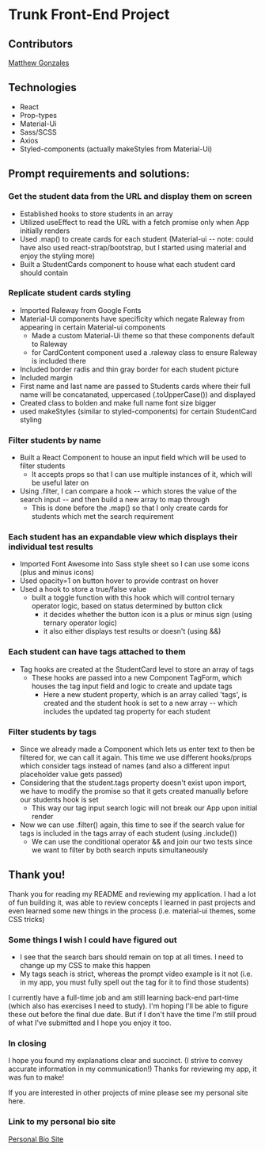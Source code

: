 # Trunk Front-End Project

## Contributors 
[Matthew Gonzales](https://github.com/GonzalesMatthew)

## Technologies
* React
* Prop-types
* Material-Ui
* Sass/SCSS
* Axios
* Styled-components (actually makeStyles from Material-Ui)

## Prompt requirements and solutions:

### Get the student data from the URL and display them on screen
* Established hooks to store students in an array
* Utilized useEffect to read the URL with a fetch promise only when App initially renders
* Used .map() to create cards for each student (Material-ui -- note: could have also used react-strap/bootstrap, but I started using material and enjoy the styling more)
* Built a StudentCards component to house what each student card should contain

### Replicate student cards styling
* Imported Raleway from Google Fonts
* Material-Ui components have specificity which negate Raleway from appearing in certain Material-ui components
  * Made a custom Material-Ui theme so that these components default to Raleway
  * for CardContent component used a .raleway class to ensure Raleway is included there
* Included border radis and thin gray border for each student picture
* Included margin
* First name and last name are passed to Students cards where their full name will be concatanated, uppercased (.toUpperCase()) and displayed
* Created class to bolden and make full name font size bigger
* used makeStyles (similar to styled-components) for certain StudentCard styling

### Filter students by name
* Built a React Component to house an input field which will be used to filter students
  * It accepts props so that I can use multiple instances of it, which will be useful later on
* Using .filter, I can compare a hook -- which stores the value of the search input -- and then build a new array to map through
  * This is done before the .map() so that I only create cards for students which met the search requirement

### Each student has an expandable view which displays their individual test results
* Imported Font Awesome into Sass style sheet so I can use some icons (plus and minus icons)
* Used opacity=1 on button hover to provide contrast on hover
* Used a hook to store a true/false value
  * built a toggle function with this hook which will control ternary operator logic, based on status determined by button click
    * it decides whether the button icon is a plus or minus sign (using ternary operator logic)
    * it also either displays test results or doesn't (using &&)

### Each student can have tags attached to them
* Tag hooks are created at the StudentCard level to store an array of tags
  * These hooks are passed into a new Component TagForm, which houses the tag input field and logic to create and update tags
    * Here a new student property, which is an array called 'tags', is created and the student hook is set to a new array -- which includes the updated tag property for each student

### Filter students by tags
* Since we already made a Component which lets us enter text to then be filtered for, we can call it again. This time we use different hooks/props which consider tags instead of names (and also a different input placeholder value gets passed)
* Considering that the student.tags property doesn't exist upon import, we have to modify the promise so that it gets created manually before our students hook is set
  * This way our tag input search logic will not break our App upon initial render
* Now we can use .filter() again, this time to see if the search value for tags is included in the tags array of each student (using .include())
  * We can use the conditional operator && and join our two tests since we want to filter by both search inputs simultaneously

## Thank you!
Thank you for reading my README and reviewing my application. I had a lot of fun building it, was able to review concepts I learned in past projects and even learned some new things in the process (i.e. material-ui themes, some CSS tricks)

### Some things I wish I could have figured out
* I see that the search bars should remain on top at all times. I need to change up my CSS to make this happen
* My tags seach is strict, whereas the prompt video example is it not (i.e. in my app, you must fully spell out the tag for it to find those students)

I currently have a full-time job and am still learning back-end part-time (which also has exercises I need to study). I'm hoping I'll be able to figure these out before the final due date. But if I don't have the time I'm still proud of what I've submitted and I hope you enjoy it too.

### In closing
I hope you found my explanations clear and succinct. (I strive to convey accurate information in my communication!) Thanks for reviewing my app, it was fun to make!

If you are interested in other projects of mine please see my personal site here.
### Link to my personal bio site
[Personal Bio Site](https://www.matthewggonzales.com)

